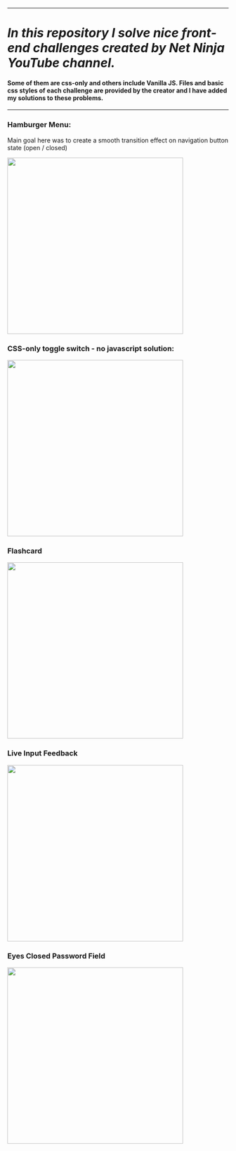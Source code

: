 
--- 
# *In this repository I solve nice front-end challenges created by Net Ninja YouTube channel.*

#### Some of them are css-only and others include Vanilla JS. Files and basic css styles of each challenge are provided by the creator and I have added my solutions to these problems. 
---

### Hamburger Menu: 

Main goal here was to create a smooth transition effect on navigation button state (open / closed)

<img src='https://github.com/user-attachments/assets/69f11d77-7c52-4196-9ab5-febfd701d4a4' height='400'/>

### CSS-only toggle switch - no javascript solution:

<img src='https://github.com/user-attachments/assets/99088b34-b891-4e6f-a3eb-b90e5fe1324d' height='400'/>

### Flashcard

<img src='https://github.com/user-attachments/assets/25862d2e-3d74-412e-93d7-fa053e2f176b' height='400'/>

### Live Input Feedback

<img src='https://github.com/user-attachments/assets/9b9b883f-7bb4-48df-bb35-1787dedb620e' height='400'/>

### Eyes Closed Password Field

<img src='https://github.com/user-attachments/assets/67ea2881-62c9-4446-956c-9103ab0b3ff5' height='400'/>

